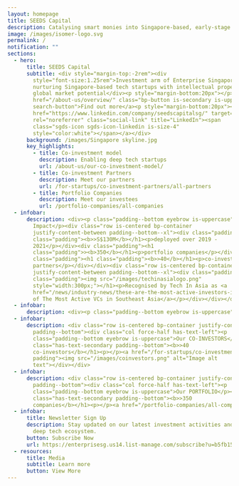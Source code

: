 ```yaml
---
layout: homepage
title: SEEDS Capital
description: Catalysing smart monies into Singapore-based, early-stage technology startups.
image: /images/isomer-logo.svg
permalink: /
notification: ""
sections:
  - hero:
      title: SEEDS Capital
      subtitle: <div style="margin-top:-2rem"><div
        style="font-size:1.25rem">Investment arm of Enterprise Singapore,
        nurturing Singapore-based tech startups with intellectual property and
        global market potential</div><p style="margin-bottom:20px"></p><a
        href="/about-us/overview/" class="bp-button is-secondary is-uppercase
        search-button">Find out more</a><p style="margin-bottom:20px"></p><a
        href="https://www.linkedin.com/company/seedscapitalsg/" target="_blank"
        rel="noreferrer" class="social-link" title="LinkedIn"><span
        class="sgds-icon sgds-icon-linkedin is-size-4"
        style="color:white"></span></a></div>
      background: /images/Singapore skyline.jpg
      key_highlights:
        - title: Co-investment model
          description: Enabling deep tech startups
          url: /about-us/our-co-investment-model/
        - title: Co-investment Partners
          description: Meet our partners
          url: /for-startups/co-investment-partners/all-partners
        - title: Portfolio Companies
          description: Meet our investees
          url: /portfolio-companies/all-companies
  - infobar:
      description: <div><p class="padding--bottom eyebrow is-uppercase">Our
        Impact</p><div class="row is-centered bp-container
        justify-content-between padding--bottom--xl"><div class="padding"><h1
        class="padding"><b>>S$130M</b></h1><p>deployed over 2019 -
        2021</p></div><div class="padding"><h1
        class="padding">><b>350</b></h1><p>portfolio companies</p></div><div
        class="padding"><h1 class="padding"><b>>40</b></h1><p>co-investment
        partners</p></div></div><div class="row is-centered bp-container
        justify-content-between padding--bottom--xl"><div class="padding"><h1
        class="padding"><img src="/images/techinasialogo.png"
        style="width:300px;"></h1><p>Recognised by Tech In Asia as <a
        href="/news/industry-news/these-are-the-most-active-investors-in-singapores-startups/">One
        of The Most Active VCs in Southeast Asia</a></p></div></div></div>
  - infobar:
      description: <div><p class="padding--bottom eyebrow is-uppercase">Our Investment Themes</p><div class="row bp-container" style="flex-wrap:wrap;margin-top:10px;"><div style="height:300px;flex:0 0 33.333333%;padding:10px;"><div style="height:100%;background:url('https://images.unsplash.com/photo-1593106410288-caf65eca7c9d?ixlib=rb-4.0.3&ixid=MnwxMjA3fDB8MHxwaG90by1wYWdlfHx8fGVufDB8fHx8&auto=format&fit=crop&w=1770&q=80');background-size:cover;"><div style="height:100%;display:flex;flex-direction:column;justify-content:flex-end;padding:20px;background:rgba(0,0,0,0.3);"><div style="font-size:1.3rem;text-align:left;font-weight:700;color:white;">Advanced Manufacturing and Engineering</div></div></div></div><div style="height:300px;flex:0 0 33.333333%;padding:10px;"><div style="height:100%;background:url('https://images.unsplash.com/photo-1643711038299-3a4588e2264f?ixlib=rb-4.0.3&ixid=MnwxMjA3fDB8MHxwaG90by1wYWdlfHx8fGVufDB8fHx8&auto=format&fit=crop&w=2787&q=80');background-size:cover;"><div style="height:100%;display:flex;flex-direction:column;justify-content:flex-end;padding:20px;background:rgba(0,0,0,0.3);"><div style="font-size:1.3rem;text-align:left;font-weight:700;color:white;">Agritech and Foodtech</div></div></div></div><div style="height:300px;flex:0 0 33.333333%;padding:10px;"><div style="height:100%;background:url('https://images.unsplash.com/photo-1504439468489-c8920d796a29?ixlib=rb-4.0.3&ixid=MnwxMjA3fDB8MHxwaG90by1wYWdlfHx8fGVufDB8fHx8&auto=format&fit=crop&w=1771&q=80');background-size:cover;"><div style="height:100%;display:flex;flex-direction:column;justify-content:flex-end;padding:20px;background:rgba(0,0,0,0.3);"><div style="font-size:1.3rem;text-align:left;font-weight:700;color:white;">Health and Biomedical Sciences</div></div></div></div><div style="height:300px;flex:0 0 33.333333%;padding:10px;"><div style="height:100%;background:url('https://images.unsplash.com/photo-1593106410288-caf65eca7c9d?ixlib=rb-4.0.3&ixid=MnwxMjA3fDB8MHxwaG90by1wYWdlfHx8fGVufDB8fHx8&auto=format&fit=crop&w=1770&q=80');background-size:cover;"><div style="height:100%;display:flex;flex-direction:column;justify-content:flex-end;padding:20px;background:rgba(0,0,0,0.3);"><div style="font-size:1.3rem;text-align:left;font-weight:700;color:white;">Maritime Tech</div></div></div></div><div style="height:300px;flex:0 0 33.333333%;padding:10px;"><div style="height:100%;background:url('https://images.unsplash.com/photo-1593106410288-caf65eca7c9d?ixlib=rb-4.0.3&ixid=MnwxMjA3fDB8MHxwaG90by1wYWdlfHx8fGVufDB8fHx8&auto=format&fit=crop&w=1770&q=80');background-size:cover;"><div style="height:100%;display:flex;flex-direction:column;justify-content:flex-end;padding:20px;background:rgba(0,0,0,0.3);"><div style="font-size:1.3rem;text-align:left;font-weight:700;color:white;">Urban Solutions and Sustainability</div></div></div></div></div></div>
  - infobar:
      description: <div class="row is-centered bp-container justify-content-between
        padding--bottom"><div class="col force-half has-text-left"><p
        class="padding--bottom eyebrow is-uppercase">Our CO-INVESTORS</p><h1
        class="has-text-secondary padding--bottom"><b>>40
        co-investors</b></h1><p></p><a href="/for-startups/co-investment-partners/all-partners/" rel="noreferrer" class="bp-sec-button" style="font-size:inherit;margin-top:10px;"><div><span>Meet Our Partners</span><i class="sgds-icon sgds-icon-arrow-right is-size-4" aria-hidden="true"></i></div></a></div><div class="col force-half
        padding"><img src="/images/coinvestors.png" alt="Image alt
        text"></div></div>
  - infobar:
      description: <div class="row is-centered bp-container justify-content-between
        padding--bottom"><div class="col force-half has-text-left"><p
        class="padding--bottom eyebrow is-uppercase">Our PORTFOLIO</p><h1
        class="has-text-secondary padding--bottom"><b>>350
        companies</b></h1><p></p><a href="/portfolio-companies/all-companies" rel="noreferrer" class="bp-sec-button" style="font-size:inherit;margin-top:10px;"><div><span>Meet Our Investees</span><i class="sgds-icon sgds-icon-arrow-right is-size-4" aria-hidden="true"></i></div></a></div><div class="col force-half padding"><img src="/images/successstories.png" alt="Image alt text"></div></div>
  - infobar:
      title: Newsletter Sign Up
      description: Stay updated on our latest investment activities and Singapore's
        deep tech ecosystem.
      button: Subscribe Now
      url: https://enterprisesg.us14.list-manage.com/subscribe?u=b5fb15f5d3fd9e98d46329c56&id=d848098406
  - resources:
      title: Media
      subtitle: Learn more
      button: View More
---
```

